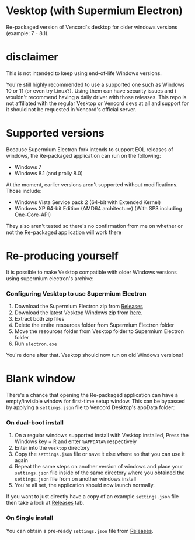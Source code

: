 # Vesktop (with Supermium Electron)
Re-packaged version of Vencord's desktop for older windows versions (example: 7 - 8.1).

# disclaimer
This is not intended to keep using end-of-life Windows versions. 

You're still highly recommended to use a supported one such as Windows 10 or 11 (or even try Linux?). Using them can have security issues and i wouldn't recommend having a daily driver with those releases. This repo is not affiliated with the regular Vesktop or Vencord devs at all and support for it should not be requested in Vencord's official server.

# Supported versions
Because Supermium Electron fork intends to support EOL releases of windows, the Re-packaged application can run on the following:
* Windows 7
* Windows 8.1 (and prolly 8.0)

At the moment, earlier versions aren't supported without modifications. Those include:
* Windows Vista Service pack 2 (64-bit with Extended Kernel)
* Windows XP 64-bit Edition (AMD64 architecture) (With SP3 including One-Core-API)

They also aren't tested so there's no confirmation from me on whether or not the Re-packaged application will work there

# Re-producing yourself
It is possible to make Vesktop compatible with older Windows versions using supermium electron's archive:

### Configuring Vesktop to use Supermium Electron
1. Download the Supermium Electron zip from [Releases](https://github.com/win32ss/supermium-electron/releases/download/v28-testing)
2. Download the latest Vesktop Windows zip from [here](https://github.com/Vencord/Vesktop/releases).
3. Extract both zip files
4. Delete the entire resources folder from Supermium Electron folder
5. Move the resources folder from Vesktop folder to Supermium Electron folder
6. Run `electron.exe`

 You're done after that. Vesktop should now run on old Windows versions!

# Blank window
There's a chance that opening the Re-packaged application can have a empty/invisible window for first-time setup window. This can be bypassed by applying a `settings.json` file to Vencord Desktop's appData folder:

### On dual-boot install
1. On a regular windows supported install with Vesktop installed, Press the Windows key + R and enter `%APPDATA%` respectively
2. Enter into the `vesktop` directory
3. Copy the `settings.json` file or save it else where so that you can use it again
4. Repeat the same steps on another version of windows and place your `settings.json` file inside of the same directory where you obtained the `settings.json` file from on another windows install
5. You're all set, the application should now launch normally.

If you want to just directly have a copy of an example `settings.json` file then take a look at [Releases](https://github.com/DodoGames7/Vesktop-supermium/releases) tab.


### On Single install
You can obtain a pre-ready `settings.json` file from [Releases](https://github.com/DodoGames7/Vesktop-supermium/releases).



